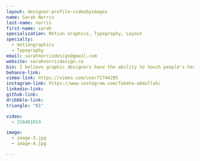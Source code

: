 ```yaml
---
layout: designer-profile-videobyimages
name: Sarah Norris
last-name: norris
first-name: sarah
specialization: Motion Graphics, Typography, Layout
specialty:
  - motiongraphics
  - Typography
email: sarahnorrisdesign@gmail.com
website: sarahnorrisdesign.ca
bio: I believe graphic designers have the ability to touch people's hearts, minds, and lives through the work we do. Innovation is a requirement for this new world of design we are approaching and I want to be a part of the journey that takes us there.
behance-link:
vimeo-link: https://vimeo.com/user71744295
instagram-link: https://www.instagram.com/fakeha-abdullah/
linkedin-link:
github-link:
dribbble-link:
triangle: "01"

video:
  - 316461019

image:
  - image-3.jpg
  - image-4.jpg

---
```

